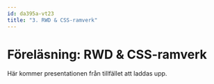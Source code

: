 ```yaml
---
id: da395a-vt23
title: "3. RWD & CSS-ramverk"
---
```


# Föreläsning: RWD & CSS-ramverk

Här kommer presentationen från tillfället att laddas upp.

<!--

<div class="frame">
    <div style="left: 0; width: 100%; height: 0; position: relative; padding-bottom: 56.1972%;"><iframe src="https://speakerdeck.com/player/ea3d7e445c754f4e830e7b42edee0984" style="top: 0; left: 0; width: 100%; height: 100%; position: absolute; border: 0;" allowfullscreen scrolling="no" allow="encrypted-media;"></iframe></div>
</div>

[Ni kan ladda ner föreläsningen i PDF här](../../assets/pdf/da395a-rwd.pdf)

---

## Om CSS- och JS-ramverk + Bootstrap

<div class="video-frame">
    <div style="left: 0; width: 100%; height: 0; position: relative; padding-bottom: 56.25%;"><iframe src="https://www.youtube.com/embed/QtADSVwe7b0?rel=0" style="border: 0; top: 0; left: 0; width: 100%; height: 100%; position: absolute;" allowfullscreen scrolling="no" allow="encrypted-media; accelerometer; clipboard-write; gyroscope; picture-in-picture"></iframe></div>
</div>

---

## Dagens exempel

[Ni kan ladda ner alla dagens exempel från del 1 i en ZIP-fil här](../../assets/kod/ex-3.zip)

### Exempel - Bootstrap

index.html
{: .code-header}

```html
<!doctype html>
<html lang="en">

<head>

    <meta charset="utf-8">
    <meta name="viewport" content="width=device-width, initial-scale=1">


    <link href="https://cdn.jsdelivr.net/npm/bootstrap@5.0.0-beta3/dist/css/bootstrap.min.css" rel="stylesheet"
        integrity="sha384-eOJMYsd53ii+scO/bJGFsiCZc+5NDVN2yr8+0RDqr0Ql0h+rP48ckxlpbzKgwra6" crossorigin="anonymous">

    <title>Hello, world!</title>
</head>

<body>
    <nav class="navbar navbar-expand-lg navbar-light bg-light">
        <div class="container-fluid">
            <a class="navbar-brand" href="#">Navbar</a>
            <button class="navbar-toggler" type="button" data-bs-toggle="collapse"
                data-bs-target="#navbarSupportedContent" aria-controls="navbarSupportedContent" aria-expanded="false"
                aria-label="Toggle navigation">
                <span class="navbar-toggler-icon"></span>
            </button>
            <div class="collapse navbar-collapse" id="navbarSupportedContent">
                <ul class="navbar-nav me-auto mb-2 mb-lg-0">
                    <li class="nav-item">
                        <a class="nav-link active" aria-current="page" href="#">Home</a>
                    </li>
                    <li class="nav-item">
                        <a class="nav-link" href="#">Link</a>
                    </li>
                    <li class="nav-item dropdown">
                        <a class="nav-link dropdown-toggle" href="#" id="navbarDropdown" role="button"
                            data-bs-toggle="dropdown" aria-expanded="false">
                            Dropdown
                        </a>
                        <ul class="dropdown-menu" aria-labelledby="navbarDropdown">
                            <li><a class="dropdown-item" href="#">Action</a></li>
                            <li><a class="dropdown-item" href="#">Another action</a></li>
                            <li>
                                <hr class="dropdown-divider">
                            </li>
                            <li><a class="dropdown-item" href="#">Something else here</a></li>
                        </ul>
                    </li>
                    <li class="nav-item">
                        <a class="nav-link disabled" href="#" tabindex="-1" aria-disabled="true">Disabled</a>
                    </li>
                </ul>
                <form class="d-flex">
                    <input class="form-control me-2" type="search" placeholder="Search" aria-label="Search">
                    <button class="btn btn-outline-success" type="submit">Search</button>
                </form>
            </div>
        </div>
    </nav>
    <div class="container">
        <h1>Hello, world!</h1>
        <button type="button" class="btn btn-success">Min gröna knapp</button>
        <div class="row">
            <div class="col-sm-12 col-md-6 col-lg-4">
                Kolumn 1
            </div>
            <div class="col-sm-12 col-md-6 col-lg-4">
                Kolumn 2
            </div>
            <div class="col-sm-12 col-md-6 col-lg-4">
                Kolumn 3
            </div>
        </div>

        <table class="table">
            <thead>
                <tr>
                    <th scope="col">#</th>
                    <th scope="col">First</th>
                    <th scope="col">Last</th>
                    <th scope="col">Handle</th>
                </tr>
            </thead>
            <tbody>
                <tr>
                    <th scope="row">1</th>
                    <td>Mark</td>
                    <td>Otto</td>
                    <td>@mdo</td>
                </tr>
                <tr>
                    <th scope="row">2</th>
                    <td>Jacob</td>
                    <td>Thornton</td>
                    <td>@fat</td>
                </tr>
                <tr>
                    <th scope="row">3</th>
                    <td colspan="2">Larry the Bird</td>
                    <td>@twitter</td>
                </tr>
            </tbody>
        </table>
    </div>


    <script src="https://cdn.jsdelivr.net/npm/bootstrap@5.0.0-beta3/dist/js/bootstrap.bundle.min.js"
        integrity="sha384-JEW9xMcG8R+pH31jmWH6WWP0WintQrMb4s7ZOdauHnUtxwoG2vI5DkLtS3qm9Ekf"
        crossorigin="anonymous"></script>


    <script src="https://cdn.jsdelivr.net/npm/@popperjs/core@2.9.1/dist/umd/popper.min.js" integrity="sha384-SR1sx49pcuLnqZUnnPwx6FCym0wLsk5JZuNx2bPPENzswTNFaQU1RDvt3wT4gWFG" crossorigin="anonymous"></script>
    <script src="https://cdn.jsdelivr.net/npm/bootstrap@5.0.0-beta3/dist/js/bootstrap.min.js" integrity="sha384-j0CNLUeiqtyaRmlzUHCPZ+Gy5fQu0dQ6eZ/xAww941Ai1SxSY+0EQqNXNE6DZiVc" crossorigin="anonymous"></script>

</body>

</html>
```

-->